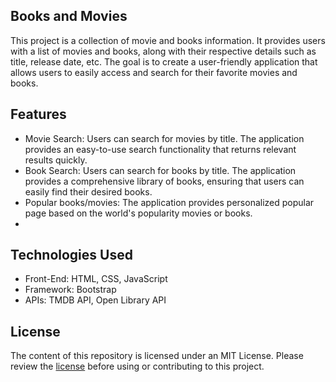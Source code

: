 ## Books and Movies
This project is a collection of movie and books information. It provides users with a list of movies and books, along with their respective details such as title, release date, etc. The goal is to create a user-friendly application that allows users to easily access and search for their favorite movies and books.

## Features
- Movie Search: Users can search for movies by title. The application provides an easy-to-use search functionality that returns relevant results quickly.
- Book Search: Users can search for books by title. The application provides a comprehensive library of books, ensuring that users can easily find their desired books.
- Popular books/movies: The application provides personalized popular page based on the world's popularity movies or books.
- 
## Technologies Used
- Front-End: HTML, CSS, JavaScript
- Framework: Bootstrap
- APIs: TMDB API, Open Library API

## License
The content of this repository is licensed under an MIT License. Please review the [license](LICENSE) before using or contributing to this project.
